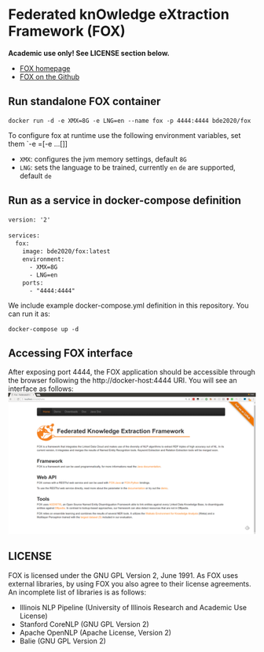 # Federated knOwledge eXtraction Framework (FOX)

**Academic use only! See LICENSE section below.**

- [FOX homepage](http://aksw.org/Projects/FOX.html)
- [FOX on the Github](https://github.com/AKSW/fox)

## Run standalone FOX container

    docker run -d -e XMX=8G -e LNG=en --name fox -p 4444:4444 bde2020/fox

To configure fox at runtime use the following environment variables, set them `-e <Variable>=<Value>[-e ...[]]

- `XMX`: configures the jvm memory settings, default `8G`
- `LNG`: sets the language to be trained, currently `en` `de` are supported, default `de`

## Run as a service in docker-compose definition
```
version: '2'

services:
  fox:
    image: bde2020/fox:latest
    environment:
      - XMX=8G
      - LNG=en
    ports:
      - "4444:4444"
```

We include example docker-compose.yml definition in this repository. You can run it as:
```
docker-compose up -d
```

## Accessing FOX interface
After exposing port 4444, the FOX application should be accessible through the browser following the http://docker-host:4444 URI. You will see an interface as follows:
![alt text](./fox-home-page.png "FOX Homepage Screenshot")

## LICENSE

FOX is licensed under the GNU GPL Version 2, June 1991. 
As FOX uses external libraries, by using FOX you also agree to their license agreements. 
An incomplete list of libraries is as follows:
* Illinois NLP Pipeline (University of Illinois Research and Academic Use License)
* Stanford CoreNLP (GNU GPL Version 2)
* Apache OpenNLP (Apache License, Version 2)
* Balie (GNU GPL Version 2)

